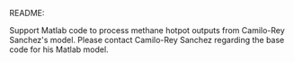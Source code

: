 README:

Support Matlab code to process methane hotpot outputs from Camilo-Rey Sanchez's model. Please contact Camilo-Rey Sanchez regarding the base code for his Matlab model.
